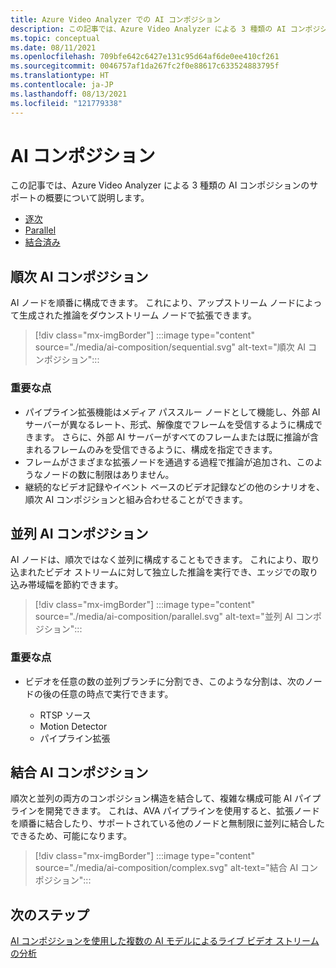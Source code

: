 ```yaml
---
title: Azure Video Analyzer での AI コンポジション
description: この記事では、Azure Video Analyzer による 3 種類の AI コンポジションのサポートの概要について説明します。 このトピックでは、AI コンポジションの種類ごとにシナリオの説明も提供します。
ms.topic: conceptual
ms.date: 08/11/2021
ms.openlocfilehash: 709bfe642c6427e131c95d64af6de0ee410cf261
ms.sourcegitcommit: 0046757af1da267fc2f0e88617c633524883795f
ms.translationtype: HT
ms.contentlocale: ja-JP
ms.lasthandoff: 08/13/2021
ms.locfileid: "121779338"
---
```

# <a name="ai-composition"></a>AI コンポジション

この記事では、Azure Video Analyzer による 3 種類の AI コンポジションのサポートの概要について説明します。 

* [逐次](#sequential-ai-composition)
* [Parallel](#parallel-ai-composition)
* [結合済み](#combined-ai-composition)

## <a name="sequential-ai-composition"></a>順次 AI コンポジション

AI ノードを順番に構成できます。 これにより、アップストリーム ノードによって生成された推論をダウンストリーム ノードで拡張できます。

> [!div class="mx-imgBorder"]
> :::image type="content" source="./media/ai-composition/sequential.svg" alt-text="順次 AI コンポジション":::
 
### <a name="key-aspects"></a>重要な点

* パイプライン拡張機能はメディア パススルー ノードとして機能し、外部 AI サーバーが異なるレート、形式、解像度でフレームを受信するように構成できます。 さらに、外部 AI サーバーがすべてのフレームまたは既に推論が含まれるフレームのみを受信できるように、構成を指定できます。
* フレームがさまざまな拡張ノードを通過する過程で推論が追加され、このようなノードの数に制限はありません。
* 継続的なビデオ記録やイベント ベースのビデオ記録などの他のシナリオを、順次 AI コンポジションと組み合わせることができます。

    
## <a name="parallel-ai-composition"></a>並列 AI コンポジション

AI ノードは、順次ではなく並列に構成することもできます。 これにより、取り込まれたビデオ ストリームに対して独立した推論を実行でき、エッジでの取り込み帯域幅を節約できます。

> [!div class="mx-imgBorder"]
> :::image type="content" source="./media/ai-composition/parallel.svg" alt-text="並列 AI コンポジション":::
 
### <a name="key-aspects"></a>重要な点

* ビデオを任意の数の並列ブランチに分割でき、このような分割は、次のノードの後の任意の時点で実行できます。
    
    * RTSP ソース
    * Motion Detector
    * パイプライン拡張

## <a name="combined-ai-composition"></a>結合 AI コンポジション

順次と並列の両方のコンポジション構造を結合して、複雑な構成可能 AI パイプラインを開発できます。 これは、AVA パイプラインを使用すると、拡張ノードを順番に結合したり、サポートされている他のノードと無制限に並列に結合したできるため、可能になります。

> [!div class="mx-imgBorder"]
> :::image type="content" source="./media/ai-composition/complex.svg" alt-text="結合 AI コンポジション":::
 


## <a name="next-steps"></a>次のステップ

[AI コンポジションを使用した複数の AI モデルによるライブ ビデオ ストリームの分析](analyze-ai-composition.md)
